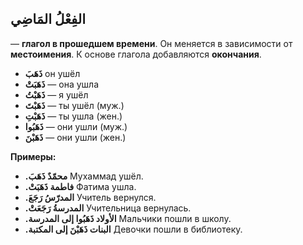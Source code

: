 ﻿الفِعْلُ المَاضِي
---
— **глагол в прошедшем времени**. Он меняется в зависимости от **местоимения**. К основе глагола добавляются **окончания**.

- **ذَهَبَ** он ушёл
- **ذَهَبَتْ** — она ушла
- **ذَهَبْتُ** — я ушёл
-   **ذَهَبْتَ** — ты ушёл (муж.)
-   **ذَهَبْتِ** — ты ушла (жен.)
-  **ذَهَبُوا** — они ушли (муж.)
- **ذَهَبْنَ** — они ушли (жен.)
    
**Примеры:**

-   **.محمّدٌ ذَهَبَ** 
Мухаммад ушёл.
-   **.فاطمة ذَهَبَتْ** 
Фатима ушла.
-   **.المدرّسُ رَجَعَ**
Учитель вернулся.
-   **.المدرسةُ رَجَعَتْ**
Учительница вернулась.
-   **.الأولاد ذَهَبُوا إلى المدرسة**
Мальчики пошли в школу.
-   **.البنات ذَهَبْنَ إلى المكتبة**
Девочки пошли в библиотеку.
    
